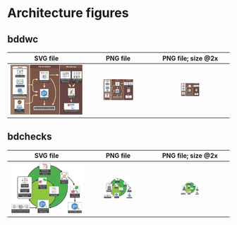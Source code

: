 # Architecture figures


## bddwc

|  SVG file  |  PNG file  |  PNG file; size @2x  |
|:----:|:----:|:----:|
| <img width=1200% src="https://raw.githubusercontent.com/bd-R/bdgraphics/master/arc/bddwc/arc_bddwc.svg"/> | <img width=50% src="https://raw.githubusercontent.com/bd-R/bdgraphics/master/arc/bddwc/arc_bddwc.png"/> | <img width=25% src="https://raw.githubusercontent.com/bd-R/bdgraphics/master/arc/bddwc/arc_bddwc@2x.png"/> |

## bdchecks

|  SVG file  |  PNG file  |  PNG file; size @2x  |
|:----:|:----:|:----:|
| <img width=1200% src="https://raw.githubusercontent.com/bd-R/bdgraphics/master/arc/bdchecks/arc_bdchecks.svg"/> | <img width=50% src="https://raw.githubusercontent.com/bd-R/bdgraphics/master/arc/bdchecks/arc_bdchecks.png"/> | <img width=25% src="https://raw.githubusercontent.com/bd-R/bdgraphics/master/arc/bdchecks/arc_bdchecks@2x.png"/> |


